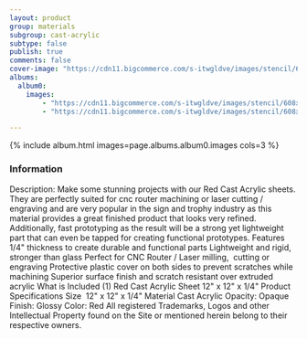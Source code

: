 ```yaml
---
layout: product
group: materials
subgroup: cast-acrylic
subtype: false
publish: true
comments: false
cover-image: "https://cdn11.bigcommerce.com/s-itwgldve/images/stencil/608x608/products/705/3974/Red__75331.1675310612.png?c=2"
albums:
  album0:
    images:
        - "https://cdn11.bigcommerce.com/s-itwgldve/images/stencil/608x608/products/705/3974/Red__75331.1675310612.png?c=2"
        - "https://cdn11.bigcommerce.com/s-itwgldve/images/stencil/608x608/products/705/3973/Fan__22379.1675310612.png?c=2"

---
```


{% include album.html images=page.albums.album0.images cols=3 %}

### Information

Description:
 Make some stunning projects with our Red Cast Acrylic sheets. They are perfectly suited for cnc router machining or laser cutting / engraving and are very popular in the sign and trophy industry as this material provides a great finished product that looks very refined. Additionally, fast prototyping as the result will be a strong yet lightweight part that can even be tapped for creating functional prototypes. Features  1/4" thickness to create durable and functional parts Lightweight and rigid, stronger than glass Perfect for CNC Router / Laser milling,  cutting or engraving Protective plastic cover on both sides to prevent scratches while machining Superior surface finish and scratch resistant over extruded acrylic  What is Included  (1) Red Cast Acrylic Sheet 12" x 12" x 1/4"  Product Specifications  Size  12" x 12" x 1/4" Material Cast Acrylic Opacity: Opaque Finish: Glossy Color: Red All registered Trademarks, Logos and other Intellectual Property found on the Site or mentioned herein belong to their respective owners.  

